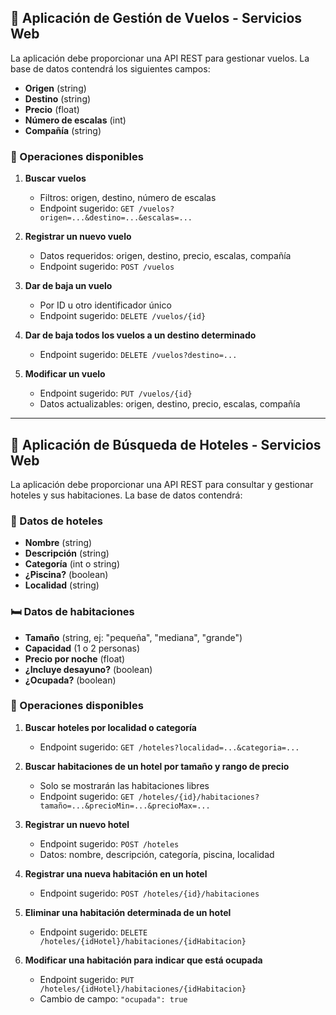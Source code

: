 ## 🛫 Aplicación de Gestión de Vuelos - Servicios Web

La aplicación debe proporcionar una API REST para gestionar vuelos. La base de datos contendrá los siguientes campos:

- **Origen** (string)
- **Destino** (string)
- **Precio** (float)
- **Número de escalas** (int)
- **Compañía** (string)

### 🧩 Operaciones disponibles

1. **Buscar vuelos**
   - Filtros: origen, destino, número de escalas
   - Endpoint sugerido: `GET /vuelos?origen=...&destino=...&escalas=...`

2. **Registrar un nuevo vuelo**
   - Datos requeridos: origen, destino, precio, escalas, compañía
   - Endpoint sugerido: `POST /vuelos`

3. **Dar de baja un vuelo**
   - Por ID u otro identificador único
   - Endpoint sugerido: `DELETE /vuelos/{id}`

4. **Dar de baja todos los vuelos a un destino determinado**
   - Endpoint sugerido: `DELETE /vuelos?destino=...`

5. **Modificar un vuelo**
   - Endpoint sugerido: `PUT /vuelos/{id}`
   - Datos actualizables: origen, destino, precio, escalas, compañía

---

## 🏨 Aplicación de Búsqueda de Hoteles - Servicios Web

La aplicación debe proporcionar una API REST para consultar y gestionar hoteles y sus habitaciones. La base de datos contendrá:

### 🏨 Datos de hoteles

- **Nombre** (string)
- **Descripción** (string)
- **Categoría** (int o string)
- **¿Piscina?** (boolean)
- **Localidad** (string)

### 🛏️ Datos de habitaciones

- **Tamaño** (string, ej: "pequeña", "mediana", "grande")
- **Capacidad** (1 o 2 personas)
- **Precio por noche** (float)
- **¿Incluye desayuno?** (boolean)
- **¿Ocupada?** (boolean)

### 🧩 Operaciones disponibles

1. **Buscar hoteles por localidad o categoría**
   - Endpoint sugerido: `GET /hoteles?localidad=...&categoria=...`

2. **Buscar habitaciones de un hotel por tamaño y rango de precio**
   - Solo se mostrarán las habitaciones libres
   - Endpoint sugerido: `GET /hoteles/{id}/habitaciones?tamaño=...&precioMin=...&precioMax=...`

3. **Registrar un nuevo hotel**
   - Endpoint sugerido: `POST /hoteles`
   - Datos: nombre, descripción, categoría, piscina, localidad

4. **Registrar una nueva habitación en un hotel**
   - Endpoint sugerido: `POST /hoteles/{id}/habitaciones`

5. **Eliminar una habitación determinada de un hotel**
   - Endpoint sugerido: `DELETE /hoteles/{idHotel}/habitaciones/{idHabitacion}`

6. **Modificar una habitación para indicar que está ocupada**
   - Endpoint sugerido: `PUT /hoteles/{idHotel}/habitaciones/{idHabitacion}`
   - Cambio de campo: `"ocupada": true`
